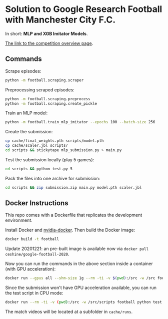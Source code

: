 # Solution to Google Research Football with Manchester City F.C.

In short: **MLP and XGB Imitator Models**.

[The link to the competition overview page](https://www.kaggle.com/c/google-football/).

## Commands

Scrape episodes:

```bash
python -m football.scraping.scraper
```

Preprocessing scraped episodes:

```bash
python -m football.scraping.preprocess
python -m football.scraping.create_pickle
```

Train an MLP model:

```bash
python -m football.train_mlp_imitator --epochs 100 --batch-size 256
```

Create the submission:

```bash
cp cache/final_weights.pth scripts/model.pth
cp cache/scaler.jbl scripts/
cd scripts && stickytape mlp_submission.py > main.py
```

Test the submission locally (play 5 games):

```bash
cd scripts && python test.py 5
```

Pack the files into one archive for submission:

```bash
cd scripts && zip submission.zip main.py model.pth scaler.jbl
```

## Docker Instructions

This repo comes with a Dockerfile that replicates the development environment.

Install Docker and [nvidia-docker](https://github.com/NVIDIA/nvidia-docker). Then build the Docker image:

```bash
docker build -t football
```

Update 20201221: an pre-built image is available now via `docker pull ceshine/google-football-2020`.

Now you can run the commands in the above section inside a container (with GPU acceleration):

```bash
docker run --gpus all --shm-size 1g --rm -ti -v $(pwd):/src -w /src football bash
```

Since the submission won't have GPU acceleration available, you can run the test script in CPU mode:

```bash
docker run --rm -ti -v (pwd):/src -w /src/scripts football python test.py 5
```

The match videos will be located at a subfolder in `cache/runs`.
